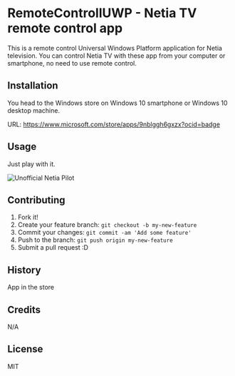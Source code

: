 # RemoteControllUWP - Netia TV remote control app

This is a remote control Universal Windows Platform application for Netia television. You can control Netia TV with these app from your computer or smartphone, no need to use remote control.

## Installation

You head to the Windows store on Windows 10 smartphone or Windows 10 desktop machine.

URL: https://www.microsoft.com/store/apps/9nblggh6gxzx?ocid=badge

## Usage

Just play with it.

![Unofficial Netia Pilot](http://programuje.net/wp-content/uploads/2015/12/wp_ss_20151204_0001-180x300.png)

## Contributing

1. Fork it!
2. Create your feature branch: `git checkout -b my-new-feature`
3. Commit your changes: `git commit -am 'Add some feature'`
4. Push to the branch: `git push origin my-new-feature`
5. Submit a pull request :D

## History

App in the store

## Credits

N/A

## License

MIT
